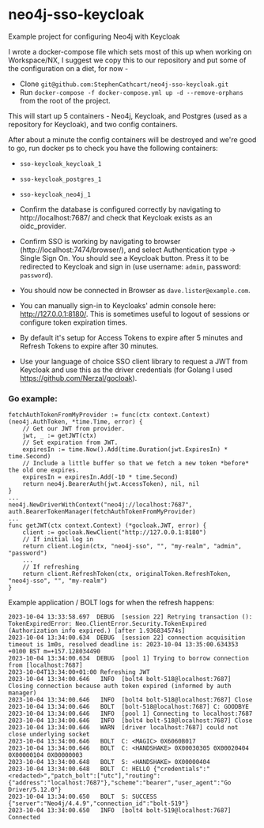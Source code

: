 # neo4j-sso-keycloak
Example project for configuring Neo4j with Keycloak

I wrote a docker-compose file which sets most of this up when working on Workspace/NX, I suggest we copy this to our repository and put some of the configuration on a diet, for now -
- Clone `git@github.com:StephenCathcart/neo4j-sso-keycloak.git`
- Run `docker-compose -f docker-compose.yml up -d --remove-orphans` from the root of the project.

This will start up 5 containers - Neo4j, Keycloak, and Postgres (used as a repository for Keycloak), and two config containers.

After about a minute the config containers will be destroyed and we're good to go, run docker ps to check you have the following containers:
- `sso-keycloak_keycloak_1`
- `sso-keycloak_postgres_1`
- `sso-keycloak_neo4j_1`

- Confirm the database is configured correctly by navigating to http://localhost:7687/ and check that Keycloak exists as an oidc_provider.

- Confirm SSO is working by navigating to browser (http://localhost:7474/browser/), and select Authentication type -> Single Sign On. You should see a Keycloak button. Press it to be redirected to Keycloak and sign in (use username: `admin`, password: `password`).

- You should now be connected in Browser as `dave.lister@example.com`.

- You can manually sign-in to Keycloaks' admin console here: http://127.0.0.1:8180/. This is sometimes useful to logout of sessions or configure token expiration times.

- By default it's setup for Access Tokens to expire after 5 minutes and Refresh Tokens to expire after 30 minutes.

- Use your language of choice SSO client library to request a JWT from Keycloak and use this as the driver credentials (for Golang I used https://github.com/Nerzal/gocloak).

### Go example:
```
fetchAuthTokenFromMyProvider := func(ctx context.Context) (neo4j.AuthToken, *time.Time, error) {
    // Get our JWT from provider.
    jwt, _ := getJWT(ctx)
    // Set expiration from JWT.
    expiresIn := time.Now().Add(time.Duration(jwt.ExpiresIn) * time.Second)
	// Include a little buffer so that we fetch a new token *before* the old one expires.
	expiresIn = expiresIn.Add(-10 * time.Second)
    return neo4j.BearerAuth(jwt.AccessToken), nil, nil
}
...
neo4j.NewDriverWithContext("neo4j://localhost:7687", auth.BearerTokenManager(fetchAuthTokenFromMyProvider)
...
func getJWT(ctx context.Context) (*gocloak.JWT, error) {
	client := gocloak.NewClient("http://127.0.0.1:8180")
    // If initial log in
	return client.Login(ctx, "neo4j-sso", "", "my-realm", "admin", "password")
    ...
    // If refreshing
    return client.RefreshToken(ctx, originalToken.RefreshToken, "neo4j-sso", "", "my-realm")
}
```

Example application / BOLT logs for when the refresh happens:

```
2023-10-04 13:33:58.697  DEBUG  [session 22] Retrying transaction (): TokenExpiredError: Neo.ClientError.Security.TokenExpired (Authorization info expired.) [after 1.936834574s]
2023-10-04 13:34:00.634  DEBUG  [session 22] connection acquisition timeout is 1m0s, resolved deadline is: 2023-10-04 13:35:00.634353 +0100 BST m=+157.128034490
2023-10-04 13:34:00.634  DEBUG  [pool 1] Trying to borrow connection from [localhost:7687]
2023-10-04T13:34:00+01:00 Refreshing JWT
2023-10-04 13:34:00.646   INFO  [bolt4 bolt-518@localhost:7687] Closing connection because auth token expired (informed by auth manager)
2023-10-04 13:34:00.646   INFO  [bolt4 bolt-518@localhost:7687] Close
2023-10-04 13:34:00.646   BOLT  [bolt-518@localhost:7687] C: GOODBYE
2023-10-04 13:34:00.646   INFO  [pool 1] Connecting to localhost:7687
2023-10-04 13:34:00.646   INFO  [bolt4 bolt-518@localhost:7687] Close
2023-10-04 13:34:00.646   WARN  [driver localhost:7687] could not close underlying socket
2023-10-04 13:34:00.646   BOLT  C: <MAGIC> 0X6060B017
2023-10-04 13:34:00.646   BOLT  C: <HANDSHAKE> 0X00030305 0X00020404 0X00000104 0X00000003
2023-10-04 13:34:00.648   BOLT  S: <HANDSHAKE> 0X00000404
2023-10-04 13:34:00.648   BOLT  C: HELLO {"credentials":"<redacted>","patch_bolt":["utc"],"routing":{"address":"localhost:7687"},"scheme":"bearer","user_agent":"Go Driver/5.12.0"}
2023-10-04 13:34:00.650   BOLT  S: SUCCESS {"server":"Neo4j/4.4.9","connection_id":"bolt-519"}
2023-10-04 13:34:00.650   INFO  [bolt4 bolt-519@localhost:7687] Connected
```